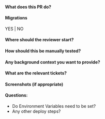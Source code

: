 #### What does this PR do?
#### Migrations
YES | NO
#### Where should the reviewer start?
#### How should this be manually tested?
#### Any background context you want to provide?
#### What are the relevant tickets?
#### Screenshots (if appropriate)
#### Questions:
  - Do Environment Variables need to be set?
  - Any other deploy steps?
